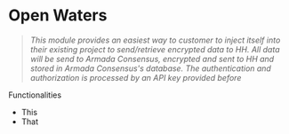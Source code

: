 # Open Waters

> *This module provides an easiest way to customer to inject itself into their existing project to send/retrieve encrypted data to HH. All data will be send to Armada Consensus, encrypted and sent to HH and stored in Armada Consensus's database. The authentication and authorization is processed by an API key provided before*

Functionalities

- This
- That

